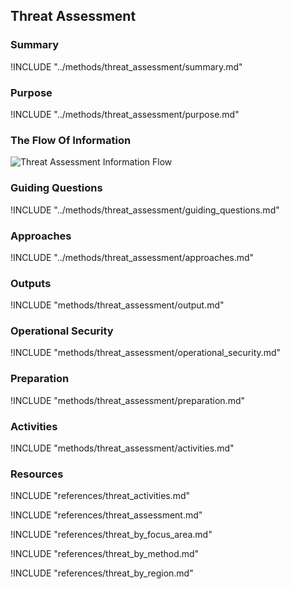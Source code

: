 ## Threat Assessment

### Summary
!INCLUDE "../methods/threat_assessment/summary.md"

### Purpose
!INCLUDE "../methods/threat_assessment/purpose.md"

### The Flow Of Information
![Threat Assessment Information Flow](images/info_flows/threat_assessment.svg)

### Guiding Questions
!INCLUDE "../methods/threat_assessment/guiding_questions.md"

### Approaches
!INCLUDE "../methods/threat_assessment/approaches.md"

### Outputs
!INCLUDE "methods/threat_assessment/output.md"

### Operational Security
!INCLUDE "methods/threat_assessment/operational_security.md"

### Preparation
!INCLUDE "methods/threat_assessment/preparation.md"

### Activities
!INCLUDE "methods/threat_assessment/activities.md"

### Resources
<div class="greybox">

!INCLUDE "references/threat_activities.md"

!INCLUDE "references/threat_assessment.md"

!INCLUDE "references/threat_by_focus_area.md"

!INCLUDE "references/threat_by_method.md"

!INCLUDE "references/threat_by_region.md"
</div>
